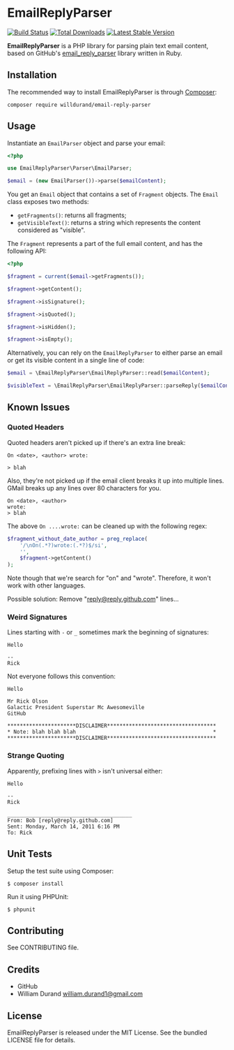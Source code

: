 EmailReplyParser
================

[![Build
Status](https://secure.travis-ci.org/willdurand/EmailReplyParser.png)](http://travis-ci.org/willdurand/EmailReplyParser)
[![Total
Downloads](https://poser.pugx.org/willdurand/email-reply-parser/downloads.png)](https://packagist.org/packages/willdurand/email-reply-parser)
[![Latest Stable
Version](https://poser.pugx.org/willdurand/email-reply-parser/v/stable.png)](https://packagist.org/packages/willdurand/email-reply-parser)

**EmailReplyParser** is a PHP library for parsing plain text email content,
based on GitHub's [email_reply_parser](http://github.com/github/email_reply_parser)
library written in Ruby.


Installation
------------

The recommended way to install EmailReplyParser is through
[Composer](http://getcomposer.org/):

``` shell
composer require willdurand/email-reply-parser
```

Usage
-----

Instantiate an `EmailParser` object and parse your email:

``` php
<?php

use EmailReplyParser\Parser\EmailParser;

$email = (new EmailParser())->parse($emailContent);
```

You get an `Email` object that contains a set of `Fragment` objects. The `Email`
class exposes two methods:

* `getFragments()`: returns all fragments;
* `getVisibleText()`: returns a string which represents the content considered
  as "visible".

The `Fragment` represents a part of the full email content, and has the
following API:

``` php
<?php

$fragment = current($email->getFragments());

$fragment->getContent();

$fragment->isSignature();

$fragment->isQuoted();

$fragment->isHidden();

$fragment->isEmpty();
```

Alternatively, you can rely on the `EmailReplyParser` to either parse an email
or get its visible content in a single line of code:

``` php
$email = \EmailReplyParser\EmailReplyParser::read($emailContent);

$visibleText = \EmailReplyParser\EmailReplyParser::parseReply($emailContent);
```


Known Issues
------------

### Quoted Headers

Quoted headers aren't picked up if there's an extra line break:

    On <date>, <author> wrote:

    > blah

Also, they're not picked up if the email client breaks it up into
multiple lines.  GMail breaks up any lines over 80 characters for you.

    On <date>, <author>
    wrote:
    > blah

The above `On ....wrote:` can be cleaned up with the following regex:

``` php
$fragment_without_date_author = preg_replace(
    '/\nOn(.*?)wrote:(.*?)$/si',
    '',
    $fragment->getContent()
);
```

Note though that we're search for "on" and "wrote".  Therefore, it won't work
with other languages.

Possible solution: Remove "reply@reply.github.com" lines...

### Weird Signatures

Lines starting with `-` or `_` sometimes mark the beginning of
signatures:

    Hello

    --
    Rick

Not everyone follows this convention:

    Hello

    Mr Rick Olson
    Galactic President Superstar Mc Awesomeville
    GitHub

    **********************DISCLAIMER***********************************
    * Note: blah blah blah                                            *
    **********************DISCLAIMER***********************************



### Strange Quoting

Apparently, prefixing lines with `>` isn't universal either:

    Hello

    --
    Rick

    ________________________________________
    From: Bob [reply@reply.github.com]
    Sent: Monday, March 14, 2011 6:16 PM
    To: Rick


Unit Tests
----------

Setup the test suite using Composer:

    $ composer install

Run it using PHPUnit:

    $ phpunit


Contributing
------------

See CONTRIBUTING file.


Credits
-------

* GitHub
* William Durand <william.durand1@gmail.com>


License
-------

EmailReplyParser is released under the MIT License. See the bundled LICENSE
file for details.
